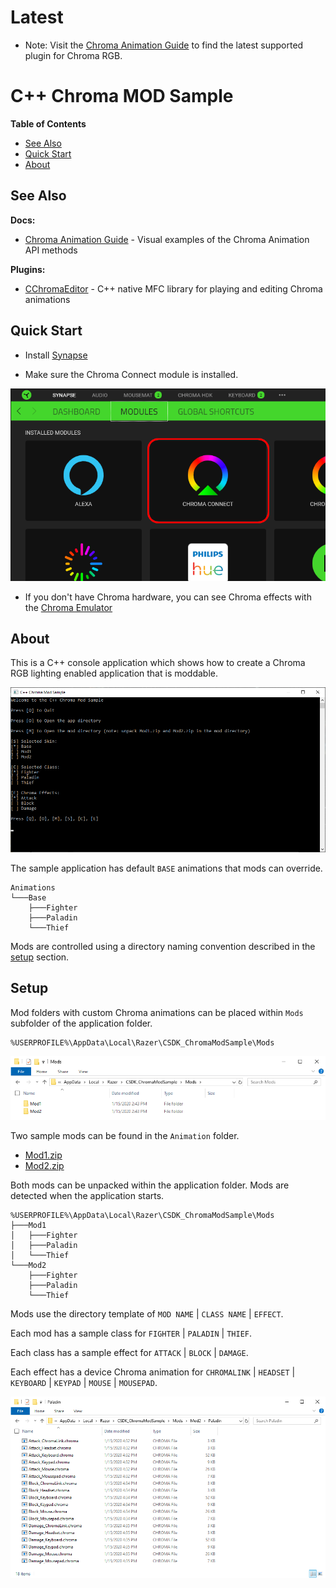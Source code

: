 # Latest

* Note: Visit the [Chroma Animation Guide](https://chroma.razer.com/ChromaGuide/) to find the latest supported plugin for Chroma RGB.

# C++ Chroma MOD Sample #

**Table of Contents**

* [See Also](#see-also)
* [Quick Start](#quick-start)
* [About](#about)

<a name="see-also"></a>
## See Also

**Docs:**

- [Chroma Animation Guide](http://chroma.razer.com/ChromaGuide/) - Visual examples of the Chroma Animation API methods

**Plugins:**

- [CChromaEditor](https://github.com/RazerOfficial/CChromaEditor) - C++ native MFC library for playing and editing Chroma animations

<a name="quick-start"></a>
## Quick Start ##

* Install [Synapse](https://www.razer.com/synapse-3)

* Make sure the Chroma Connect module is installed.

![image_4](images/image_4.png)

* If you don't have Chroma hardware, you can see Chroma effects with the [Chroma Emulator](https://github.com/razerofficial/ChromaEmulator)


<a name="about"></a>
## About ##

This is a C++ console application which shows how to create a Chroma RGB lighting enabled application that is moddable.

![image_1](images/image_1.png)

The sample application has default `BASE` animations that mods can override.

```
Animations
└───Base
    ├───Fighter
    ├───Paladin
    └───Thief
```

Mods are controlled using a directory naming convention described in the [setup](#setup) section.

## Setup

Mod folders with custom Chroma animations can be placed within `Mods` subfolder of the application folder.

```
%USERPROFILE%\AppData\Local\Razer\CSDK_ChromaModSample\Mods
```

![image_2](images/image_2.png)

Two sample mods can be found in the `Animation` folder.

* [Mod1.zip](Animations/Mod1.zip)
* [Mod2.zip](Animations/Mod2.zip)

Both mods can be unpacked within the application folder. Mods are detected when the application starts.

```
%USERPROFILE%\AppData\Local\Razer\CSDK_ChromaModSample\Mods
├───Mod1
│   ├───Fighter
│   ├───Paladin
│   └───Thief
└───Mod2
    ├───Fighter
    ├───Paladin
    └───Thief
```

Mods use the directory template of `MOD NAME` | `CLASS NAME` | `EFFECT`.

Each mod has a sample class for `FIGHTER` | `PALADIN` | `THIEF`.

Each class has a sample effect for `ATTACK` | `BLOCK` | `DAMAGE`.

Each effect has a device Chroma animation for `CHROMALINK` | `HEADSET` | `KEYBOARD` | `KEYPAD` | `MOUSE` | `MOUSEPAD`.

![image_3](images/image_3.png)
